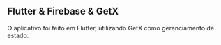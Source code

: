 ## Flutter & Firebase & GetX

O aplicativo foi feito em Flutter, utilizando GetX como gerenciamento de estado.
